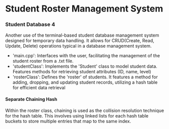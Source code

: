 # Student Roster Management System
### Student Database 4
Another use of the terminal-based student database management system designed for temporary data handling.
It allows for CRUD(Create, Read, Update, Delete) operations typical in a database management system.

- 'main.cpp': Interfaces with the user, facilitating the management of the student roster
from a .txt file. 
- 'studentClass': Implements the 'Student' class to model student data. Features methods for retrieving student attributes (ID, name, level)
- 'rosterClass': Defines the 'roster' of students. It features a method for adding, dropping, and updating student records, utilizing a hash table for efficient data retrieval

#### Separate Chaining Hash 
Within the roster class, chaining is used as the collision resolution technique for the hash table. This involves using linked lists for each hash table buckets 
to store multiple entries that map to the same index. 
